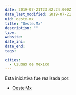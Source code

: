 ```yaml
---
date: 2019-07-21T23:02:24.000Z
date_last_modified: 2019-07-21
uid: oeste-mx
title: "Oeste.Mx"
description: ""
type: 
website: 
date_ini: 
date_end: 
tags:

cities: 
  - Ciudad de México
---
```


Esta iniciativa fue realizada por:

- [Oeste.Mx](/organizaciones/oeste-mx)
